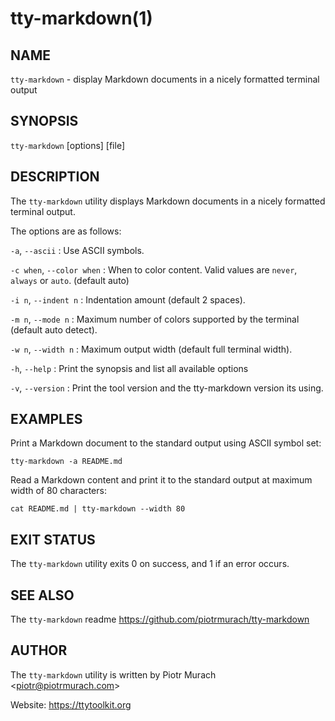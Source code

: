# tty-markdown(1)

## NAME

`tty-markdown` - display Markdown documents in a nicely formatted terminal output

## SYNOPSIS

`tty-markdown` \[options\] \[file\]

## DESCRIPTION

The `tty-markdown` utility displays Markdown documents in a nicely formatted terminal output.

The options are as follows:

`-a`, `--ascii`
: Use ASCII symbols.

`-c when`, `--color when`
: When to color content. Valid values are `never`, `always` or `auto`. (default auto)

`-i n`, `--indent n`
: Indentation amount (default 2 spaces).

`-m n`, `--mode n`
: Maximum number of colors supported by the terminal (default auto detect).

`-w n`, `--width n`
: Maximum output width (default full terminal width).

`-h`, `--help`
: Print the synopsis and list all available options

`-v`, `--version`
: Print the tool version and the tty-markdown version its using.

## EXAMPLES

Print a Markdown document to the standard output using ASCII symbol set:

```
tty-markdown -a README.md
```

Read a Markdown content and print it to the standard output at maximum width of 80 characters:

```
cat README.md | tty-markdown --width 80
```

## EXIT STATUS

The `tty-markdown` utility exits 0 on success, and 1 if an error occurs.

## SEE ALSO

The `tty-markdown` readme https://github.com/piotrmurach/tty-markdown

## AUTHOR

The `tty-markdown` utility is written by Piotr Murach \<piotr@piotrmurach.com\>

Website: https://ttytoolkit.org
